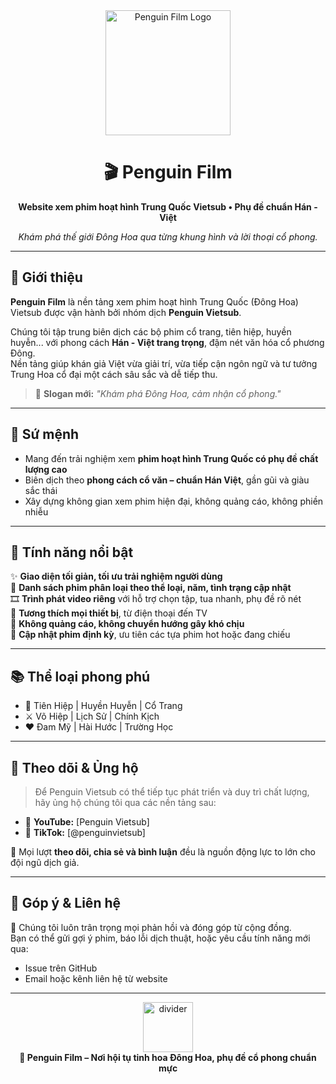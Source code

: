 <div align="center">
  <img src="[https://i.imgur.com/ZeU7ZzD.png](https://files.catbox.moe/4qy7xn.png)" alt="Penguin Film Logo" width="200"/>
  <h1>🎬 Penguin Film</h1>
  <p><strong>Website xem phim hoạt hình Trung Quốc Vietsub • Phụ đề chuẩn Hán - Việt</strong></p>
  <em>Khám phá thế giới Đông Hoa qua từng khung hình và lời thoại cổ phong.</em>
</div>

---

## 🐧 Giới thiệu

**Penguin Film** là nền tảng xem phim hoạt hình Trung Quốc (Đông Hoa) Vietsub được vận hành bởi nhóm dịch **Penguin Vietsub**.

Chúng tôi tập trung biên dịch các bộ phim cổ trang, tiên hiệp, huyền huyễn... với phong cách **Hán - Việt trang trọng**, đậm nét văn hóa cổ phương Đông.  
Nền tảng giúp khán giả Việt vừa giải trí, vừa tiếp cận ngôn ngữ và tư tưởng Trung Hoa cổ đại một cách sâu sắc và dễ tiếp thu.

> 🎴 **Slogan mới:** *"Khám phá Đông Hoa, cảm nhận cổ phong."*

---

## 🎯 Sứ mệnh

- Mang đến trải nghiệm xem **phim hoạt hình Trung Quốc có phụ đề chất lượng cao**
- Biên dịch theo **phong cách cổ văn – chuẩn Hán Việt**, gần gũi và giàu sắc thái
- Xây dựng không gian xem phim hiện đại, không quảng cáo, không phiền nhiễu

---

## 💎 Tính năng nổi bật

✨ **Giao diện tối giản, tối ưu trải nghiệm người dùng**  
📁 **Danh sách phim phân loại theo thể loại, năm, tình trạng cập nhật**  
🎞 **Trình phát video riêng** với hỗ trợ chọn tập, tua nhanh, phụ đề rõ nét  
📱 **Tương thích mọi thiết bị**, từ điện thoại đến TV  
🚫 **Không quảng cáo, không chuyển hướng gây khó chịu**  
🌸 **Cập nhật phim định kỳ**, ưu tiên các tựa phim hot hoặc đang chiếu

---

## 📚 Thể loại phong phú

- 🌿 Tiên Hiệp | Huyền Huyễn | Cổ Trang  
- ⚔️ Võ Hiệp | Lịch Sử | Chính Kịch  
- ❤️ Đam Mỹ | Hài Hước | Trường Học  

---

## 📣 Theo dõi & Ủng hộ

> Để Penguin Vietsub có thể tiếp tục phát triển và duy trì chất lượng, hãy ủng hộ chúng tôi qua các nền tảng sau:

- 🔔 **YouTube:** [Penguin Vietsub]  
- 🎥 **TikTok:** [@penguinvietsub]

📌 Mọi lượt **theo dõi, chia sẻ và bình luận** đều là nguồn động lực to lớn cho đội ngũ dịch giả.

---

## 🤝 Góp ý & Liên hệ

💬 Chúng tôi luôn trân trọng mọi phản hồi và đóng góp từ cộng đồng.  
Bạn có thể gửi gợi ý phim, báo lỗi dịch thuật, hoặc yêu cầu tính năng mới qua:

- Issue trên GitHub
- Email hoặc kênh liên hệ từ website

---

<div align="center">
  <img src="https://i.imgur.com/ib4Uxxr.gif" alt="divider" width="80" />
  <br>
  <strong>🐧 Penguin Film – Nơi hội tụ tinh hoa Đông Hoa, phụ đề cổ phong chuẩn mực</strong>
</div>
